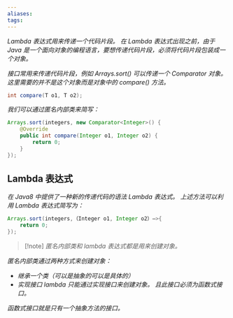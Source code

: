 ```yaml
---
aliases: 
tags: 
---
```

*Lambda 表达式用来传递一个代码片段。*
*在 Lambda 表达式出现之前，由于 Java 是一个面向对象的编程语言，要想传递代码片段，必须将代码片段包装成一个对象。*

*接口常用来传递代码片段，例如 Arrays.sort() 可以传递一个 Comparator 对象。这里需要的并不是这个对象而是对象中的 compare() 方法。*

```java
int compare(T o1, T o2);
```

*我们可以通过匿名内部类来简写：*

```java
Arrays.sort(integers, new Comparator<Integer>() {  
	@Override  
	public int compare(Integer o1, Integer o2) {  
		return 0;  
	}  
});
```

## Lambda 表达式

*在 Java8 中提供了一种新的传递代码的语法 Lambda 表达式。*
*上述方法可以利用 Lambda 表达式简写为：*

```java
Arrays.sort(integers,（Integer o1, Integer o2）—>{
	return 0; 
});
```

> [!note] *匿名内部类和 lambda 表达式都是用来创建对象。*

*匿名内部类通过两种方式来创建对象：*
+ *继承一个类（可以是抽象的可以是具体的）*
+ *实现接口*
*lambda 只能通过实现接口来创建对象。*
*且此接口必须为函数式接口。*

*函数式接口就是只有一个抽象方法的接口。*